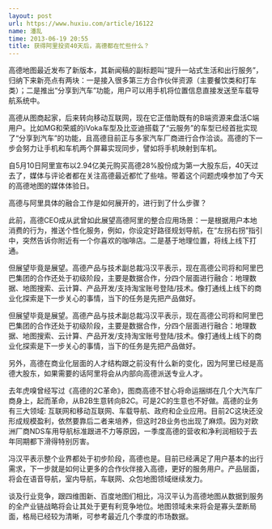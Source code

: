 ```yaml
---
layout: post
url: https://www.huxiu.com/article/16122
name: 潘乱
time: 2013-06-19 20:55
title: 获得阿里投资40天后，高德都在忙些什么？
---
```

高德地图最近发布了新版本，其新闻稿的副标题叫“提升一站式生活和出行服务”，归纳下来新亮点有两块：一是接入很多第三方合作伙伴资源（主要餐饮类和打车类）；二是推出“分享到汽车”功能，用户可以用手机将位置信息直接发送至车载导航系统中。

高德从图商起家，后来转向移动互联网，现在它正借助既有的B端资源来盘活C端用户。比如MG和荣威的iVoka车型及比亚迪搭载了“云服务”的车型已经首批实现了“分享到汽车”的功能，且高德目前正与多家汽车厂商进行合作洽谈。高德的下一步会努力让手机和车机两个屏幕实现同步，譬如将手机映射到车机。

自5月10日阿里宣布以2.94亿美元购买高德28%股份成为第一大股东后，40天过去了，媒体与评论者都在关注高德最近都忙了些啥。带着这个问题虎嗅参加了今天的高德地图的媒体体验日。

高德与阿里具体的融合工作是如何展开的，进行到了什么步骤？

此前，高德CEO成从武曾如此展望高德阿里的整合应用场景：一是根据用户本地消费的行为，推送个性化服务，例如，你设定好路径规划导航，在“左拐右拐”指引中，突然告诉你附近有一个你喜欢的咖啡店。二是基于地理位置，将线上线下打通。

但展望毕竟是展望。高德产品与技术副总裁冯汉平表示，现在高德公司将和阿里巴巴集团的合作还处于初级阶段，主要是数据合作，分四个层面进行融合：地理数据、地图搜索、云计算、产品开发/支持淘宝账号登陆/技术。像打通线上线下的商业化探索是下一步关心的事情，当下的任务是先把产品做好。

但展望毕竟是展望。高德产品与技术副总裁冯汉平表示，现在高德公司将和阿里巴巴集团的合作还处于初级阶段，主要是数据合作，分四个层面进行融合：地理数据、地图搜索、云计算、产品开发/支持淘宝账号登陆/技术。像打通线上线下的商业化探索是下一步关心的事情，当下的任务是先把产品做好。

另外，高德在商业化层面的人才结构跟之前没有什么新的变化，因为阿里已经是高德大股东，如果需要的话阿里将会从内部向高德派送专业人才。

去年虎嗅曾经写过《高德的2C革命》，图商高德不甘心将命运捆绑在几个大汽车厂商身上，起而革命，从B2B生意转向B2C。可是2C的生意也不好做。高德的业务有三大领域: 互联网和移动互联网、车载导航、政府和企业应用。目前2C这块还没形成规模盈利，依然要靠后二者来培养，但这时2B业务也出现了麻烦。因为对欧洲厂商NDS车用导航标准跟进不力等原因，一季度高德的营收和净利润相较于去年同期都下滑得特别厉害。

冯汉平表示整个业界都处于初步阶段，高德也是。目前已经满足了用户基本的出行需求，下一步就是如何让更多的合作伙伴接入高德，更好的服务用户。产品层面，将会在语音导航，室内导航，车联网、众包地图领域继续发力。

谈及行业竞争，跟四维图新、百度地图们相比，冯汉平认为高德地图从数据到服务的全产业链战略将会让其处于更有利竞争地位。地图领域未来将会是寡头垄断局面，格局已经较为清晰，可参考最近几个季度的市场数据。

